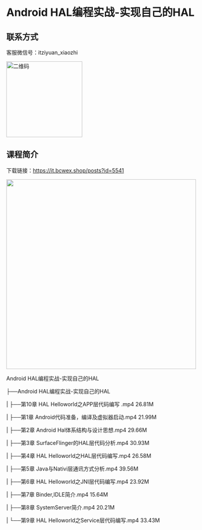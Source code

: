 # Android HAL编程实战-实现自己的HAL

## 联系方式

客服微信号：itziyuan_xiaozhi

<img src="https://ziyuanyun.oss-cn-guangzhou.aliyuncs.com/common/20240614073449/666b82192834a.jpg" width="200" height="200" alt="二维码">

## 课程简介

下载链接：https://it.bcwex.shop/posts?id=5541

<img src="https://ziyuanyun.oss-cn-guangzhou.aliyuncs.com/yun/20241201162942/674c1e7649b6e.jpg" width="500" alt="">

  Android HAL编程实战-实现自己的HAL



 ├──Android HAL编程实战-实现自己的HAL

 | ├──第10章 HAL Helloworld之APP层代码编写 .mp4 26.81M

 | ├──第1章 Android代码准备，编译及虚拟器启动.mp4 21.99M

 | ├──第2章 Android Hal体系结构与设计思想.mp4 29.66M

 | ├──第3章 SurfaceFlinger的HAL层代码分析.mp4 30.93M

 | ├──第4章 HAL Helloworld之HAL层代码编写.mp4 26.58M

 | ├──第5章 Java与Nativi层通讯方式分析.mp4 39.56M

 | ├──第6章 HAL Helloworld之JNI层代码编写.mp4 23.92M

 | ├──第7章 Binder,IDLE简介.mp4 15.64M

 | ├──第8章 SystemServer简介.mp4 20.21M

 | └──第9章 HAL Helloworld之Service层代码编写.mp4 33.43M

  